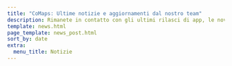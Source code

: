 ```yaml
---
title: "CoMaps: Ultime notizie e aggiornamenti dal nostro team"
description: Rimanete in contatto con gli ultimi rilasci di app, le novità e gli aggiornamenti del nostro team
template: news.html
page_template: news_post.html
sort_by: date
extra:
  menu_title: Notizie
---
```

